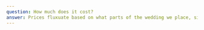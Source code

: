 ```yaml
---
question: How much does it cost?
answer: Prices fluxuate based on what parts of the wedding we place, size of band/audience, and other factors like travel           time. The best way to get an accurate estimate is to <a href="#">get in touch with Anna</a>
---
```

